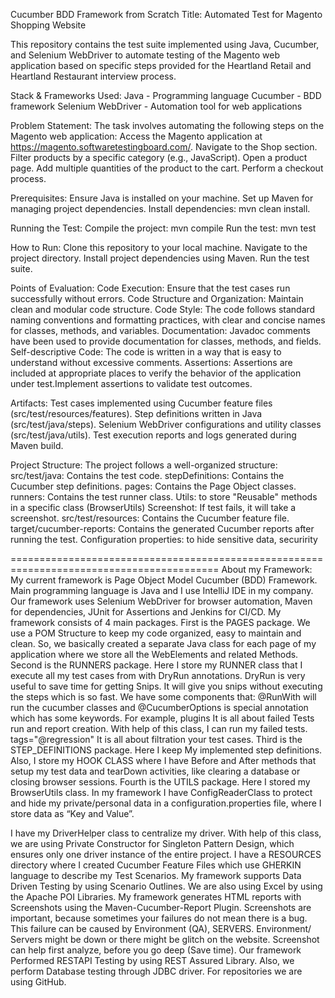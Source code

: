 Cucumber BDD Framework from Scratch
Title: Automated Test for Magento Shopping Website

This repository contains the test suite implemented using Java, Cucumber, and Selenium WebDriver to automate testing of the Magento web application based on specific steps provided for the Heartland Retail and Heartland Restaurant interview process.

Stack & Frameworks Used:
Java - Programming language
Cucumber - BDD framework
Selenium WebDriver - Automation tool for web applications

Problem Statement:
The task involves automating the following steps on the Magento web application:
Access the Magento application at https://magento.softwaretestingboard.com/.
Navigate to the Shop section.
Filter products by a specific category (e.g., JavaScript).
Open a product page.
Add multiple quantities of the product to the cart.
Perform a checkout process.

Prerequisites:
Ensure Java is installed on your machine.
Set up Maven for managing project dependencies.
Install dependencies: mvn clean install.

Running the Test:
Compile the project: mvn compile
Run the test: mvn test

How to Run:
Clone this repository to your local machine.
Navigate to the project directory.
Install project dependencies using Maven.
Run the test suite.

Points of Evaluation:
Code Execution: Ensure that the test cases run successfully without errors.
Code Structure and Organization: Maintain clean and modular code structure.
Code Style: The code follows standard naming conventions and formatting practices, with clear and concise names for classes, methods, and variables.
Documentation: Javadoc comments have been used to provide documentation for classes, methods, and fields.
Self-descriptive Code: The code is written in a way that is easy to understand without excessive comments.
Assertions: Assertions are included at appropriate places to verify the behavior of the application under test.Implement assertions to validate test outcomes.

Artifacts:
Test cases implemented using Cucumber feature files (src/test/resources/features).
Step definitions written in Java (src/test/java/steps).
Selenium WebDriver configurations and utility classes (src/test/java/utils).
Test execution reports and logs generated during Maven build.

Project Structure:
The project follows a well-organized structure:
src/test/java: Contains the test code.
stepDefinitions: Contains the Cucumber step definitions.
pages: Contains the Page Object classes.
runners: Contains the test runner class.
Utils: to store "Reusable" methods in a specific class (BrowserUtils)
Screenshot: If test fails, it will take a screenshot.
src/test/resources: Contains the Cucumber feature file.
target/cucumber-reports: Contains the generated Cucumber reports after running the test.
Configuration properties: to hide sensitive data, securirity

==========================================================================================
About my Framework: 
My current framework is Page Object Model Cucumber (BDD) Framework. 
Main programming language is Java and I use IntelliJ IDE in my company. 
Our framework uses Selenium WebDriver for browser automation, Maven for dependencies, JUnit for Assertions and Jenkins for CI/CD.
My framework consists of 4 main packages.
First is the PAGES package. We use a POM Structure to keep my code organized, easy to maintain and clean. So, we basically created a separate Java class for each page of my application where we store all the WebElements and related Methods. 
Second is the RUNNERS package. Here I store my RUNNER class that I execute all my test cases from with DryRun annotations. DryRun is very useful to save time for getting Snips. It will give you snips without executing the steps which is so fast.
We have some components that: @RunWith will run the cucumber classes and @CucumberOptions is special annotation which has some keywords. For example, plugins It is all about failed Tests run and report creation. With help of this class, I can run my failed tests. tags="@regression" It is all about filtration your test cases.
Third is the STEP_DEFINITIONS package. Here I keep My implemented step definitions. Also, I store my HOOK CLASS where I have Before and After methods that setup my test data and tearDown activities, like clearing a database or closing browser sessions. 
Fourth is the UTILS package. Here I stored my BrowserUtils class.  In my framework I have ConfigReaderClass to protect and hide my private/personal data in a configuration.properties file, where I store data as “Key and Value”.

I have my DriverHelper class to centralize my driver. With help of this class, we are using Private Constructor for Singleton Pattern Design, which ensures only one driver instance of the entire project.
I have a RESOURCES directory where I created Cucumber Feature Files which use GHERKIN language to describe my Test Scenarios. My framework supports Data Driven Testing by using Scenario Outlines. We are also using Excel by using the Apache POI Libraries.
My framework generates HTML reports with Screenshots using the Maven-Cucumber-Report Plugin. Screenshots are important, because sometimes your failures do not mean there is a bug. This failure can be caused by Environment (QA), SERVERS. Environment/ Servers might be down or there might be glitch on the website. Screenshot can help first analyze, before you go deep (Save time).
Our framework Performed RESTAPI Testing by using REST Assured Library. Also, we perform Database testing through JDBC driver. For repositories we are using GitHub.
